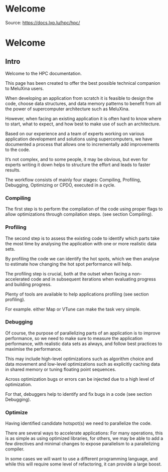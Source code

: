 # Welcome

Source: https://docs.lxp.lu/hpc/hpc/

# Welcome

## Intro

Welcome to the HPC documentation.

This page has been created to offer the best possible technical companion to MeluXina users.

When developing an application from scratch it is feasible to design the code, choose data structures, and data memory patterns to benefit from all the power of supercomputer architecture such as MeluXina.

However, when facing an existing application it is often hard to know where to start, what to expect, and how best to make use of such an architecture.

Based on our experience and a team of experts working on various application development and solutions using supercomputers, we have documented a process that allows one to incrementally add improvements to the code.

It’s not complex, and to some people, it may be obvious, but even for experts writing it down helps to structure the effort and leads to faster results.

The workflow consists of mainly four stages: Compiling, Profiling, Debugging, Optimizing or CPDO, executed in a cycle.

### Compiling

The first step is to perform the compilation of the code using proper flags to allow optimizations through compilation steps. (see section Compiling).

### Profiling

The second step is to assess the existing code to identify which parts take the most time by analysing the application with one or more realistic data sets.

By profiling the code we can identify the hot spots, which we then analyse to estimate how changing the hot spot performance will help.

The profiling step is crucial, both at the outset when facing a non-accelerated code and in subsequent iterations when evaluating progress and building progress.

Plenty of tools are available to help applications profiling (see section profiling).

For example. either Map or VTune can make the task very simple.

### Debugging

Of course, the purpose of parallelizing parts of an application is to improve performance, so we need to make sure to measure the application performance, with realistic data sets as always, and follow best practices to maximise the performance.

This may include high-level optimizations such as algorithm choice and data movement and low-level optimizations such as explicitly caching data in shared memory or tuning floating point sequences.

Across optimization bugs or errors can be injected due to a high level of optimization.

For that, debuggers help to identify and fix bugs in a code (see section Debugging).

### Optimize

Having identified candidate hotspot(s) we need to parallelize the code.

There are several ways to accelerate applications: For many operations, this is as simple as using optimized libraries, for others, we may be able to add a few directives and minimal changes to expose parallelism to a parallelizing compiler.

In some cases we will want to use a different programming language, and while this will require some level of refactoring, it can provide a large boost.